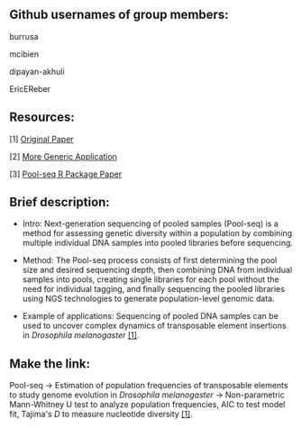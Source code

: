 ## Github usernames of group members:

burrusa

mcibien

dipayan-akhuli

EricEReber

## Resources:

[1] [Original Paper](https://journals.plos.org/plosgenetics/article?id=10.1371/journal.pgen.1002487#s4)

[2] [More Generic Application](https://www.nature.com/articles/srep33735)

[3] [Pool-seq R Package Paper](https://besjournals.onlinelibrary.wiley.com/doi/full/10.1111/2041-210X.14185#:~:text=Pool%2Dseq%20is%20a%20sequencing,together%20and%20sequencing%20them%20collectively)

## Brief description:

-   Intro: Next-generation sequencing of pooled samples (Pool-seq) is a method for assessing genetic diversity within a population by combining multiple individual DNA samples into pooled libraries before sequencing.

-   Method: The Pool-seq process consists of first determining the pool size and desired sequencing depth, then combining DNA from individual samples into pools, creating single libraries for each pool without the need for individual tagging, and finally sequencing the pooled libraries using NGS technologies to generate population-level genomic data.

-   Example of applications: Sequencing of pooled DNA samples can be used to uncover complex dynamics of transposable element insertions in *Drosophila melanogaster* [[1]](https://journals.plos.org/plosgenetics/article?id=10.1371/journal.pgen.1002487#s4).

## Make the link:

Pool-seq -\> Estimation of population frequencies of transposable elements to study genome evolution in *Drosophila melanogaster* -\> Non-parametric Mann-Whitney U test to analyze population frequencies, AIC to test model fit, Tajima's *D* to measure nucleotide diversity [[1]](https://journals.plos.org/plosgenetics/article?id=10.1371/journal.pgen.1002487#s4).
